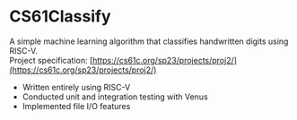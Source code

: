 # CS61Classify
A simple machine learning algorithm that classifies handwritten digits using RISC-V.   
Project specification: [https://cs61c.org/sp23/projects/proj2/](https://cs61c.org/sp23/projects/proj2/)   

- Written entirely using RISC-V
- Conducted unit and integration testing with Venus
- Implemented file I/O features
